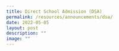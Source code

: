 ```yaml
---
title: Direct School Admission (DSA)
permalink: /resources/announcements/dsa/
date: 2022-05-05
layout: post
description: ""
image: ""
---
```

